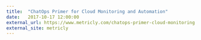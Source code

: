 ```yaml
---
title:  "ChatOps Primer for Cloud Monitoring and Automation"
date:   2017-10-17 12:00:00
external_url: https://www.metricly.com/chatops-primer-cloud-monitoring
external_site: metricly
---
```

